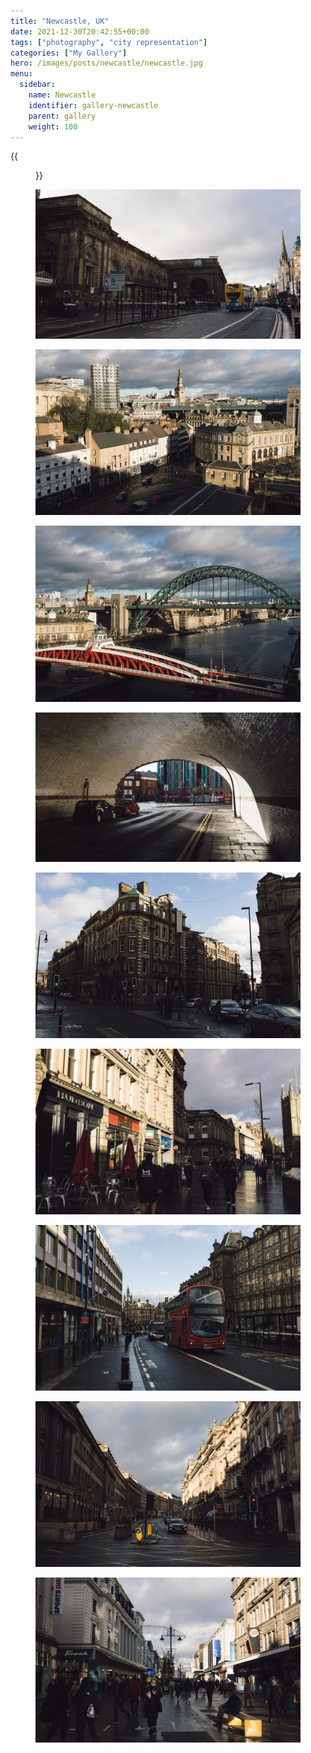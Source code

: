 ```yaml
---
title: "Newcastle, UK"
date: 2021-12-30T20:42:55+00:00
tags: ["photography", "city representation"]
categories: ["My Gallery"]
hero: /images/posts/newcastle/newcastle.jpg
menu:
  sidebar:
    name: Newcastle
    identifier: gallery-newcastle
    parent: gallery
    weight: 100
---
```


{{<figure src="newcastle.jpg" caption="An overview of the city of Newcastle.">}}

![](_RZH4464postruanzh.jpg)

![](_RZH4534postruanzh.jpg)

![](_RZH4530postruanzh.jpg)

![](_RZH4468postruanzh.jpg)

![](_RZH4465postruanzh.jpg)

![](_RZH4458postruanzh.jpg)

![](_RZH4456postruanzh.jpg)

![](_RZH4544postruanzh.jpg)

![](_RZH4553postruanzh.jpg)
